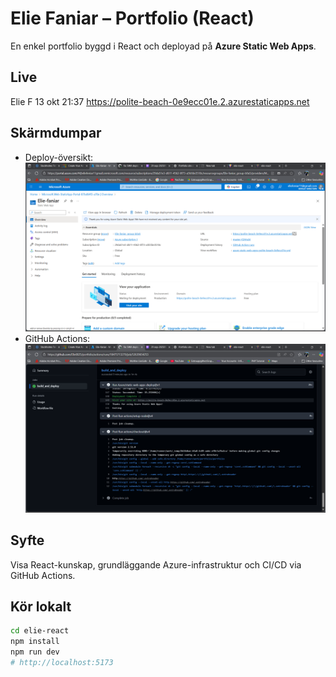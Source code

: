 # Elie Faniar – Portfolio (React)

En enkel portfolio byggd i React och deployad på **Azure Static Web Apps**.

## Live

Elie F
13 okt 21:37
https://polite-beach-0e9ecc01e.2.azurestaticapps.net

## Skärmdumpar
- Deploy-översikt: ![img.png](img.png)
- GitHub Actions: ![img_1.png](img_1.png)


## Syfte
Visa React-kunskap, grundläggande Azure-infrastruktur och CI/CD via GitHub Actions.

## Kör lokalt
```bash
cd elie-react
npm install
npm run dev
# http://localhost:5173